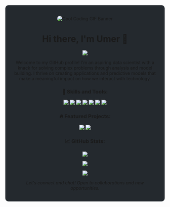 <!-- Background color and styling -->
<div style="background-color:#24292e; padding: 20px; border-radius: 10px;">

  <!-- Banner (replace with your own GIF URL) -->
  <p align="center">
    <img src="https://media.giphy.com/media/ZVik7pBtu9dNS/giphy.gif" alt="Cool Coding GIF Banner" style="border-radius: 10px;">
  </p>

  <!-- Header -->
  <h1 align="center">Hi there, I'm Umer 👋</h1>
  <p align="center">
    <a href="https://www.linkedin.com/in/umer-khan-141a54221"><img src="https://img.shields.io/badge/-LinkedIn-blue?style=flat-square&logo=Linkedin&logoColor=white"></a>
  </p>

  <!-- Intro -->
  <p align="center">Welcome to my GitHub profile! I'm an aspiring data scientist with a knack for solving complex problems through analysis and model building. I thrive on creating applications and predictive models that make a meaningful impact on how we interact with technology.</p>

  <!-- Skills -->
  <h3 align="center">🚀 Skills and Tools:</h3>
  <p align="center">
    <img src="https://img.shields.io/badge/-Python-3776AB?style=flat-square&logo=python&logoColor=white">
    <img src="https://img.shields.io/badge/-SQL-4479A1?style=flat-square&logo=sql&logoColor=white">
    <img src="https://img.shields.io/badge/-Tableau-E97627?style=flat-square&logo=tableau&logoColor=white">
    <img src="https://img.shields.io/badge/-Power%20BI-F2C811?style=flat-square&logo=power-bi&logoColor=black">
    <img src="https://img.shields.io/badge/-MongoDB-47A248?style=flat-square&logo=mongodb&logoColor=white">
    <img src="https://img.shields.io/badge/-Deep%20Learning-FF6F00?style=flat-square&logo=deep-learning&logoColor=white">
    <img src="https://img.shields.io/badge/-NLP-8A2BE2?style=flat-square&logo=nlp&logoColor=white">
  </p>

  <!-- Featured Projects -->
  <h3 align="center">🔥 Featured Projects:</h3>
  <p align="center">
    <a href="https://github.com/yourusername/project1"><img src="https://github-readme-stats.vercel.app/api/pin/?username=yourusername&repo=project1&theme=dark"></a>
    <a href="https://github.com/yourusername/project2"><img src="https://github-readme-stats.vercel.app/api/pin/?username=yourusername&repo=project2&theme=dark"></a>
  </p>

  <!-- GitHub Stats -->
  <h3 align="center">📈 GitHub Stats:</h3>
  <p align="center">
    <img src="https://github-readme-stats.vercel.app/api?username=yourusername&show_icons=true&theme=dark">
  </p>

  <!-- Streak Stats -->
  <p align="center">
    <img src="https://github-readme-streak-stats.herokuapp.com/?user=yourusername&theme=dark">
  </p>

  <!-- Top Languages -->
  <p align="center">
    <img src="https://github-readme-stats.vercel.app/api/top-langs/?username=yourusername&layout=compact&theme=dark">
  </p>

  <!-- Footer -->
  <p align="center">
    <i>Let's connect and chat! Open to collaborations and new opportunities.</i>
  </p>
</div>
